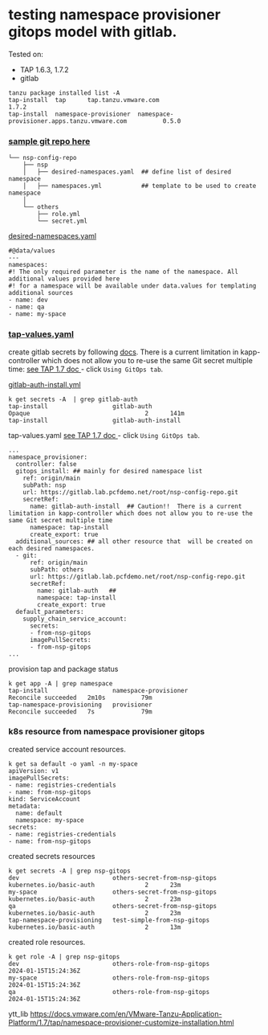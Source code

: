 # testing  namespace provisioner gitops model with gitlab.

Tested on:
- TAP 1.6.3, 1.7.2
- gitlab

```
tanzu package installed list -A 
tap-install  tap      tap.tanzu.vmware.com                                 1.7.2                    
tap-install  namespace-provisioner  namespace-provisioner.apps.tanzu.vmware.com          0.5.0                  
```

### [sample git repo here](nsp-config-repo)

```
└── nsp-config-repo
    ├── nsp 
    │   ├── desired-namespaces.yaml  ## define list of desired namespace
    │   ├── namespaces.yml           ## template to be used to create namespace
    │  
    └── others 
        ├── role.yml 
        └── secret.yml
```

[desired-namespaces.yaml](nsp-config-repo/nsp/desired-namespaces.yaml)
```
#@data/values
---
namespaces:
#! The only required parameter is the name of the namespace. All additional values provided here 
#! for a namespace will be available under data.values for templating additional sources
- name: dev
- name: qa
- name: my-space

```


### [tap-values.yaml](tap-full-values.yml)

create gitlab secrets by following [docs](https://docs.vmware.com/en/VMware-Tanzu-Application-Platform/1.7/tap/namespace-provisioner-use-case7.html). There is a current limitation in kapp-controller which does not allow you to re-use the same Git secret multiple time: [see TAP 1.7 doc ](https://docs.vmware.com/en/VMware-Tanzu-Application-Platform/1.7/tap/namespace-provisioner-use-case3.html#git-private) - click `Using GitOps tab`.

[gitlab-auth-install.yml](gitlab-auth-install.yaml) 

```
k get secrets -A  | grep gitlab-auth
tap-install                  gitlab-auth                                                    Opaque                                2      141m
tap-install                  gitlab-auth-install
```

tap-values.yaml [see TAP 1.7 doc ](https://docs.vmware.com/en/VMware-Tanzu-Application-Platform/1.7/tap/namespace-provisioner-use-case3.html#git-authentication-for-private-repository-for-workloads-and-supply-chain-3) - click `Using GitOps tab`.
```
...
namespace_provisioner:
  controller: false
  gitops_install: ## mainly for desired namespace list
    ref: origin/main
    subPath: nsp
    url: https://gitlab.lab.pcfdemo.net/root/nsp-config-repo.git
    secretRef:
      name: gitlab-auth-install  ## Caution!!  There is a current limitation in kapp-controller which does not allow you to re-use the same Git secret multiple time
      namespace: tap-install
      create_export: true
  additional_sources: ## all other resource that  will be created on each desired namespaces.
  - git:
      ref: origin/main
      subPath: others
      url: https://gitlab.lab.pcfdemo.net/root/nsp-config-repo.git
      secretRef:
        name: gitlab-auth   ##
        namespace: tap-install
        create_export: true
  default_parameters:
    supply_chain_service_account:
      secrets:
      - from-nsp-gitops
      imagePullSecrets:
      - from-nsp-gitops
...
```


provision tap and package status

```
k get app -A | grep namespace
tap-install                  namespace-provisioner                Reconcile succeeded   2m10s          79m
tap-namespace-provisioning   provisioner                          Reconcile succeeded   7s             79m
```

### k8s resource from namespace provisioner gitops

created service account resources.

```
k get sa default -o yaml -n my-space
apiVersion: v1
imagePullSecrets:
- name: registries-credentials
- name: from-nsp-gitops
kind: ServiceAccount
metadata:
  name: default
  namespace: my-space
secrets:
- name: registries-credentials
- name: from-nsp-gitops
```

created secrets resources 
```
k get secrets -A | grep nsp-gitops
dev                          others-secret-from-nsp-gitops                                  kubernetes.io/basic-auth              2      23m
my-space                     others-secret-from-nsp-gitops                                  kubernetes.io/basic-auth              2      23m
qa                           others-secret-from-nsp-gitops                                  kubernetes.io/basic-auth              2      23m
tap-namespace-provisioning   test-simple-from-nsp-gitops                                    kubernetes.io/basic-auth              2      13m

```

created role resources.
```
k get role -A | grep nsp-gitops
dev                          others-role-from-nsp-gitops                       2024-01-15T15:24:36Z
my-space                     others-role-from-nsp-gitops                       2024-01-15T15:24:36Z
qa                           others-role-from-nsp-gitops                       2024-01-15T15:24:36Z

```

ytt_lib
https://docs.vmware.com/en/VMware-Tanzu-Application-Platform/1.7/tap/namespace-provisioner-customize-installation.html
